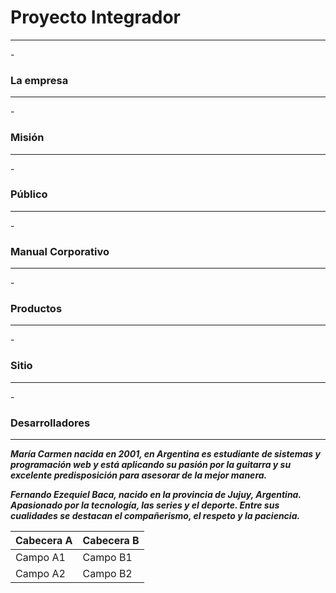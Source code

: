 <h1> Proyecto Integrador </h1>
<hr/>
- <h3> La empresa </h3>
<hr/>
- <h3> Misión </h3>
<hr/>
- <h3> Público </h3>
<hr/>
- <h3> Manual Corporativo </h3>
<hr/>
- <h3> Productos </h3>
<hr/>
- <h3> Sitio </h3>
<hr/>
- <h3> Desarrolladores </h3>
<hr/>
<p><i><b>María Carmen<b> nacida en 2001, en Argentina es estudiante de sistemas y programación web y está aplicando su pasión por la guitarra  y su excelente predisposición para asesorar de la mejor manera.</i></p>
<p><i><b>Fernando Ezequiel Baca</b>, nacido en la provincia de Jujuy, Argentina. Apasionado por la tecnología, las series y el deporte. Entre sus cualidades se destacan el compañerismo, el respeto y la paciencia.</i></p>



Cabecera A | Cabecera B
-- | --
Campo A1 | Campo B1
Campo A2 | Campo B2


